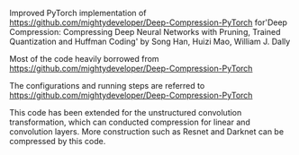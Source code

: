 Improved PyTorch implementation of https://github.com/mightydeveloper/Deep-Compression-PyTorch for'Deep Compression: Compressing Deep Neural Networks with Pruning, Trained Quantization and Huffman Coding'  by Song Han, Huizi Mao, William J. Dally

Most of the code heavily borrowed from https://github.com/mightydeveloper/Deep-Compression-PyTorch

The configurations and running steps are referred to https://github.com/mightydeveloper/Deep-Compression-PyTorch

This code has been extended for the unstructured convolution transformation, which can conducted compression for linear and convolution layers. More construction such as Resnet and Darknet can be compressed by this code.
